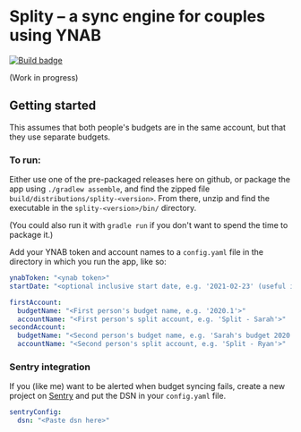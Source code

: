 # Splity – a sync engine for couples using YNAB

[![Build badge](https://github.com/ryanmoelter/splity/actions/workflows/build.yml/badge.svg?branch=main)](https://github.com/ryanmoelter/splity/actions/workflows/build.yml)

(Work in progress)

## Getting started

This assumes that both people's budgets are in the same account, but that they use separate budgets.

### To run:

Either use one of the pre-packaged releases here on github, or package the app using `./gradlew assemble`, and find the zipped file `build/distributions/splity-<version>`. From there, unzip and find the executable in the `splity-<version>/bin/` directory.

(You could also run it with `gradle run` if you don't want to spend the time to package it.)

Add your YNAB token and account names to a `config.yaml` file in the directory in which you run the app, like so:

```yaml
ynabToken: "<ynab token>"
startDate: "<optional inclusive start date, e.g. '2021-02-23' (useful if someone does a fresh start)>"

firstAccount:
  budgetName: "<First person's budget name, e.g. '2020.1'>"
  accountName: "<First person's split account, e.g. 'Split - Sarah'>"
secondAccount:
  budgetName: "<Second person's budget name, e.g. 'Sarah's budget 2020'>"
  accountName: "<Second person's split account, e.g. 'Split - Ryan'>"
```

### Sentry integration

If you (like me) want to be alerted when budget syncing fails, create a new project on [Sentry](https://sentry.io) and put the DSN in your `config.yaml` file.

```yaml
sentryConfig:
  dsn: "<Paste dsn here>"
```

